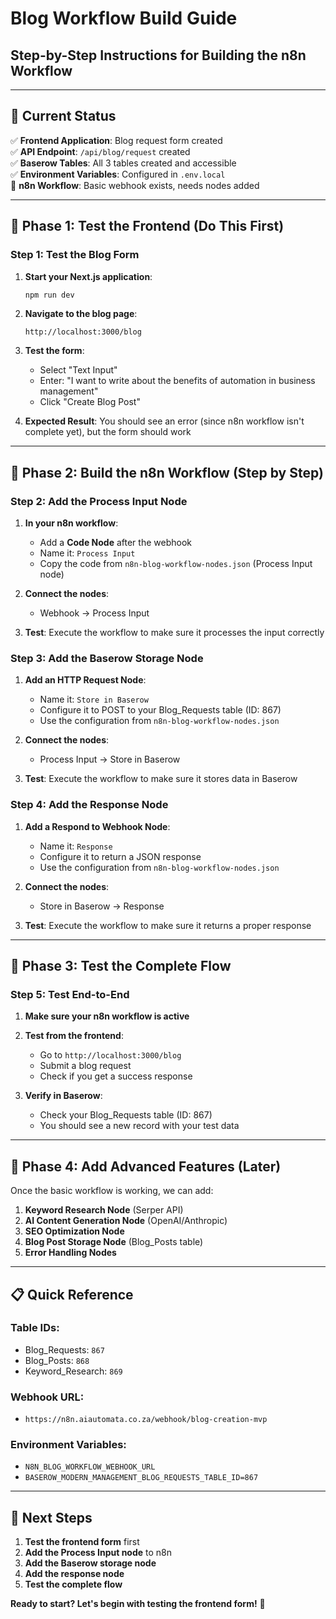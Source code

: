 # Blog Workflow Build Guide
## Step-by-Step Instructions for Building the n8n Workflow

---

## 🎯 **Current Status**

✅ **Frontend Application**: Blog request form created  
✅ **API Endpoint**: `/api/blog/request` created  
✅ **Baserow Tables**: All 3 tables created and accessible  
✅ **Environment Variables**: Configured in `.env.local`  
🔄 **n8n Workflow**: Basic webhook exists, needs nodes added  

---

## 🚀 **Phase 1: Test the Frontend (Do This First)**

### **Step 1: Test the Blog Form**
1. **Start your Next.js application**:
   ```bash
   npm run dev
   ```

2. **Navigate to the blog page**:
   ```
   http://localhost:3000/blog
   ```

3. **Test the form**:
   - Select "Text Input"
   - Enter: "I want to write about the benefits of automation in business management"
   - Click "Create Blog Post"

4. **Expected Result**: You should see an error (since n8n workflow isn't complete yet), but the form should work

---

## 🔧 **Phase 2: Build the n8n Workflow (Step by Step)**

### **Step 2: Add the Process Input Node**

1. **In your n8n workflow**:
   - Add a **Code Node** after the webhook
   - Name it: `Process Input`
   - Copy the code from `n8n-blog-workflow-nodes.json` (Process Input node)

2. **Connect the nodes**:
   - Webhook → Process Input

3. **Test**: Execute the workflow to make sure it processes the input correctly

### **Step 3: Add the Baserow Storage Node**

1. **Add an HTTP Request Node**:
   - Name it: `Store in Baserow`
   - Configure it to POST to your Blog_Requests table (ID: 867)
   - Use the configuration from `n8n-blog-workflow-nodes.json`

2. **Connect the nodes**:
   - Process Input → Store in Baserow

3. **Test**: Execute the workflow to make sure it stores data in Baserow

### **Step 4: Add the Response Node**

1. **Add a Respond to Webhook Node**:
   - Name it: `Response`
   - Configure it to return a JSON response
   - Use the configuration from `n8n-blog-workflow-nodes.json`

2. **Connect the nodes**:
   - Store in Baserow → Response

3. **Test**: Execute the workflow to make sure it returns a proper response

---

## 🧪 **Phase 3: Test the Complete Flow**

### **Step 5: Test End-to-End**

1. **Make sure your n8n workflow is active**

2. **Test from the frontend**:
   - Go to `http://localhost:3000/blog`
   - Submit a blog request
   - Check if you get a success response

3. **Verify in Baserow**:
   - Check your Blog_Requests table (ID: 867)
   - You should see a new record with your test data

---

## 🔧 **Phase 4: Add Advanced Features (Later)**

Once the basic workflow is working, we can add:

1. **Keyword Research Node** (Serper API)
2. **AI Content Generation Node** (OpenAI/Anthropic)
3. **SEO Optimization Node**
4. **Blog Post Storage Node** (Blog_Posts table)
5. **Error Handling Nodes**

---

## 📋 **Quick Reference**

### **Table IDs**:
- Blog_Requests: `867`
- Blog_Posts: `868`
- Keyword_Research: `869`

### **Webhook URL**:
- `https://n8n.aiautomata.co.za/webhook/blog-creation-mvp`

### **Environment Variables**:
- `N8N_BLOG_WORKFLOW_WEBHOOK_URL`
- `BASEROW_MODERN_MANAGEMENT_BLOG_REQUESTS_TABLE_ID=867`

---

## 🎯 **Next Steps**

1. **Test the frontend form** first
2. **Add the Process Input node** to n8n
3. **Add the Baserow storage node**
4. **Add the response node**
5. **Test the complete flow**

**Ready to start? Let's begin with testing the frontend form!** 🚀

